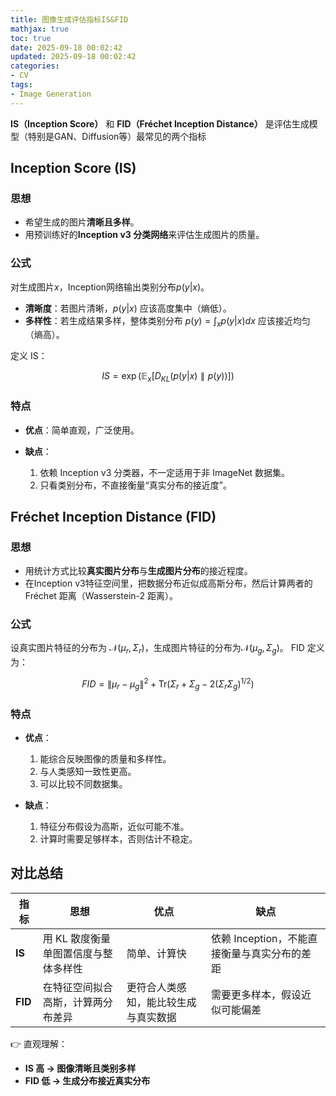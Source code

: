 ```yaml
---
title: 图像生成评估指标IS&FID
mathjax: true
toc: true
date: 2025-09-18 00:02:42
updated: 2025-09-18 00:02:42
categories:
- CV
tags:
- Image Generation
---
```


**IS（Inception Score）** 和 **FID（Fréchet Inception Distance）** 是评估生成模型（特别是GAN、Diffusion等）最常见的两个指标

<!--more-->

## Inception Score (IS)
### 思想

* 希望生成的图片**清晰且多样**。
* 用预训练好的**Inception v3 分类网络**来评估生成图片的质量。

### 公式

对生成图片$x$，Inception网络输出类别分布$p(y|x)$。

* **清晰度**：若图片清晰，$p(y|x)$ 应该高度集中（熵低）。
* **多样性**：若生成结果多样，整体类别分布 $p(y) = \int_x p(y|x) dx$ 应该接近均匀（熵高）。

定义 IS：

$$
IS = \exp\left(\mathbb{E}_{x} \left[ D_{KL}(p(y|x) \parallel p(y)) \right]\right)
$$

### 特点

* **优点**：简单直观，广泛使用。
* **缺点**：

  1. 依赖 Inception v3 分类器，不一定适用于非 ImageNet 数据集。
  2. 只看类别分布，不直接衡量“真实分布的接近度”。

## Fréchet Inception Distance (FID)

### 思想

* 用统计方式比较**真实图片分布**与**生成图片分布**的接近程度。
* 在Inception v3特征空间里，把数据分布近似成高斯分布，然后计算两者的Fréchet 距离（Wasserstein-2 距离）。

### 公式

设真实图片特征的分布为 $\mathcal{N}(\mu_r, \Sigma_r)$，生成图片特征的分布为$\mathcal{N}(\mu_g, \Sigma_g)$。
FID 定义为：

$$
FID = \|\mu_r - \mu_g\|^2 + \mathrm{Tr}\left(\Sigma_r + \Sigma_g - 2(\Sigma_r \Sigma_g)^{1/2}\right)
$$

### 特点

* **优点**：

  1. 能综合反映图像的质量和多样性。
  2. 与人类感知一致性更高。
  3. 可以比较不同数据集。
* **缺点**：

  1. 特征分布假设为高斯，近似可能不准。
  2. 计算时需要足够样本，否则估计不稳定。


## 对比总结

| 指标      | 思想                   | 优点                 | 缺点                          |
| ------- | -------------------- | ------------------ | --------------------------- |
| **IS**  | 用 KL 散度衡量单图置信度与整体多样性 | 简单、计算快             | 依赖 Inception，不能直接衡量与真实分布的差距 |
| **FID** | 在特征空间拟合高斯，计算两分布差异    | 更符合人类感知，能比较生成与真实数据 | 需要更多样本，假设近似可能偏差             |


👉 直观理解：

* **IS 高 → 图像清晰且类别多样**
* **FID 低 → 生成分布接近真实分布**

